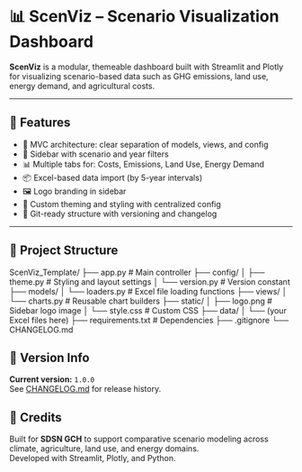 # 📊 ScenViz – Scenario Visualization Dashboard

**ScenViz** is a modular, themeable dashboard built with Streamlit and Plotly for visualizing scenario-based data such as GHG emissions, land use, energy demand, and agricultural costs.

---

## 🚀 Features

- 📁 MVC architecture: clear separation of models, views, and config
- 🧭 Sidebar with scenario and year filters
- 📊 Multiple tabs for: Costs, Emissions, Land Use, Energy Demand
- 📦 Excel-based data import (by 5-year intervals)
- 🖼️ Logo branding in sidebar
- 🎨 Custom theming and styling with centralized config
- 🧪 Git-ready structure with versioning and changelog

---

## 📁 Project Structure

ScenViz_Template/
├── app.py # Main controller
├── config/
│ ├── theme.py # Styling and layout settings
│ └── version.py # Version constant
├── models/
│ └── loaders.py # Excel file loading functions
├── views/
│ └── charts.py # Reusable chart builders
├── static/
│ ├── logo.png # Sidebar logo image
│ └── style.css # Custom CSS
├── data/
│ └── (your Excel files here)
├── requirements.txt # Dependencies
├── .gitignore
└── CHANGELOG.md

## 🧪 Version Info

**Current version:** `1.0.0`  
See [CHANGELOG.md](CHANGELOG.md) for release history.

## 🙌 Credits

Built for **SDSN GCH** to support comparative scenario modeling across climate, agriculture, land use, and energy domains.  
Developed with Streamlit, Plotly, and Python.
